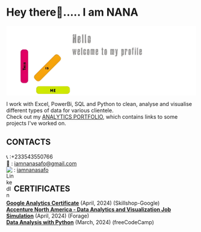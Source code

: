 # Hey there👋..... I am NANA 
<a style="text-align: center;"><img align="center" src="https://github.com/safoisgod/images/blob/main/Welcome%20to%20my%20page(m).png" alt="Welcome to My Page"></a>

I work with Excel, PowerBi, SQL and Python to clean, analyse and visualise different types of data for various clientele.</br>
Check out my [ANALYTICS PORTFOLIO](https://github.com/safoisgod/Analytics_Portfolio), which contains links to some projects I've worked on.</br>

## CONTACTS
📞   :+233543550766</br>
📩   : iamnanasafo@gmail.com</br>
<a href="https://www.linkedin.com/in/iamnanasafo/"><img width=20px align="left" src="https://camo.githubusercontent.com/6eeeae9698286e45eda5d2973026a896fd42fa7f4271bf31aa74e9557e82181a/68747470733a2f2f6564656e742e6769746875622e696f2f537570657254696e7949636f6e732f696d616765732f7376672f6c696e6b6564696e2e737667" alt="LinkedIn"></a>: [iamnanasafo](https://www.linkedin.com/in/iamnanasafo/)

## CERTIFICATES
**[Google Analytics Certificate](https://skillshop.exceedlms.com/student/award/JHF16TuXBG61jrNpFhw65gVj)** (April, 2024) (Skillshop-Google)</br>
**[Accenture North America - Data Analytics and Visualization Job Simulation](https://forage-uploads-prod.s3.amazonaws.com/completion-certificates/Accenture%20North%20America/hzmoNKtzvAzXsEqx8_Accenture%20North%20America_oPjf3cH2GtKm4LGpF_1712509416399_completion_certificate.pdf)** (April, 2024) (Forage)</br>
**[Data Analysis with Python](https://freecodecamp.org/certification/iamnanasafo/data-analysis-with-python-v7)** (March, 2024) (freeCodeCamp)</br>
